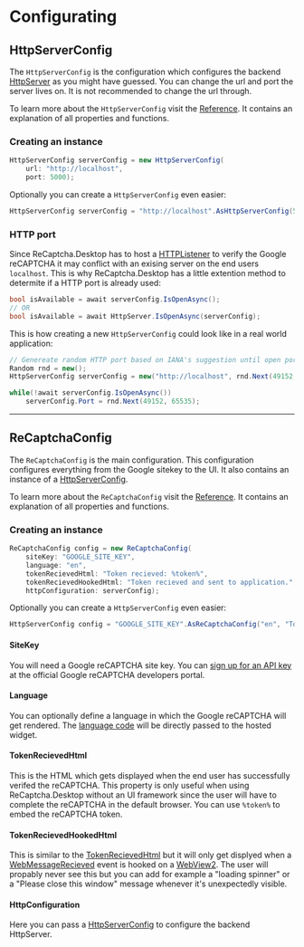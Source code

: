 # Configurating

## HttpServerConfig
The `HttpServerConfig` is the configuration which configures the backend [HttpServer](/ReCaptcha.Desktop/reference/recaptcha.desktop/http/httpserver) as you might have guessed.
You can change the url and port the server lives on. It is not recommended to change the url through.

To learn more about the `HttpServerConfig` visit the [Reference](/ReCaptcha.Desktop/reference/recapthca.desktop/configuration/httpserverconfig).
It contains an explanation of all properties and functions.

### Creating an instance
```cs
HttpServerConfig serverConfig = new HttpServerConfig(
    url: "http://localhost",
    port: 5000);
```
Optionally you can create a `HttpServerConfig` even easier:
```cs
HttpServerConfig serverConfig = "http://localhost".AsHttpServerConfig(5000);
```

### HTTP port
Since ReCaptcha.Desktop has to host a [HTTPListener](https://learn.microsoft.com/en-us/dotnet/api/system.net.httplistener) to verify the Google reCAPTCHA it may conflict with an exising server on the end users `localhost`. This is why ReCaptcha.Desktop has a little extention method to determite if a HTTP port is already used:
```cs
bool isAvailable = await serverConfig.IsOpenAsync();
// OR
bool isAvailable = await HttpServer.IsOpenAsync(serverConfig);
```

This is how creating a new `HttpServerConfig` could look like in a real world application:
```cs
// Genereate random HTTP port based on IANA's suggestion until open port was found
Random rnd = new();
HttpServerConfig serverConfig = new("http://localhost", rnd.Next(49152, 65535));

while(!await serverConfig.IsOpenAsync())
    serverConfig.Port = rnd.Next(49152, 65535);
```

---

## ReCaptchaConfig
The `ReCaptchaConfig` is the main configuration. This configuration configures everything from the Google sitekey to the UI.
It also contains an instance of a [HttpServerConfig](#httpserverconfig).

To learn more about the `ReCaptchaConfig` visit the [Reference](/ReCaptcha.Desktop/reference/recaptcha.desktop/configuration/recaptchaconfig).
It contains an explanation of all properties and functions.

### Creating an instance
```cs
ReCaptchaConfig config = new ReCaptchaConfig(
    siteKey: "GOOGLE_SITE_KEY",
    language: "en",
    tokenRecievedHtml: "Token recieved: %token%",
    tokenRecievedHookedHtml: "Token recieved and sent to application.",
    httpConfiguration: serverConfig);
```
Optionally you can create a `HttpServerConfig` even easier:
```cs
HttpServerConfig config = "GOOGLE_SITE_KEY".AsReCaptchaConfig("en", "Token recieved: %token%", "Token recieved and sent to application.", serverConfig);
```

#### SiteKey
You will need a Google reCAPTCHA site key. You can [sign up for an API key](http://www.google.com/recaptcha/admin) at the official Google reCAPTCHA developers portal.

#### Language
You can optionally define a language in which the Google reCAPTCHA will get rendered.
The [language code](https://developers.google.com/recaptcha/docs/language) will be directly passed to the hosted widget.

#### TokenRecievedHtml
This is the HTML which gets displayed when the end user has successfully verifed the reCAPTCHA.
This property is only useful when using ReCaptcha.Desktop without an UI framework since the user will have to complete the reCAPTCHA in the default browser.
You can use `%token%` to embed the reCAPTCHA token.

#### TokenRecievedHookedHtml
This is similar to the [TokenRecievedHtml](#tokenrecievedhtml) but it will only get displyed when a [WebMessageRecieved](https://learn.microsoft.com/en-us/dotnet/api/microsoft.web.webview2.winforms.webview2.webmessagereceived) event is hooked on a [WebView2](https://learn.microsoft.com/en-us/microsoft-edge/webview2/).
The user will propably never see this but you can add for example a "loading spinner" or a "Please close this window" message whenever it's unexpectedly visible.

#### HttpConfiguration
Here you can pass a [HttpServerConfig](#httpserverconfig) to configure the backend HttpServer.